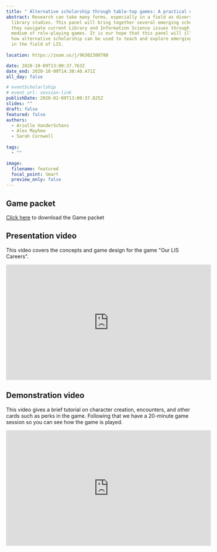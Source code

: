 ```yaml
---
title: " Alternative scholarship through table-top games: A practical demonstration (Panel)"
abstract: Research can take many forms, especially in a field as diverse as
  library studies. This panel will bring together several emerging scholars as
  they navigate current Library and Information Science issues through the
  medium of role-playing games. It is our hope that this panel will illustrate
  how alternative scholarship can be used to teach and explore emerging issues
  in the field of LIS.
  
location: https://zoom.us/j/96302300788

date: 2020-10-09T13:00:37.763Z
date_end: 2020-10-09T14:30:40.471Z
all_day: false

# eventScholarlship
# event_url: session-link
publishDate: 2020-02-09T13:00:37.825Z
slides: ""
draft: false
featured: false
authors:
  - Arielle VanderSchans
  - Alex Mayhew
  - Sarah Cornwell
  
tags:
  - ""

image:
  filename: featured
  focal_point: Smart
  preview_only: false
---
```


## Game packet
[Click here](Our_LIS_careers_packet.pdf) to download the Game packet

## Presentation video
This video covers the concepts and game design for the game "Our LIS Careers".
<br>
<iframe width="560" height="315" src="https://www.youtube.com/embed/aZ5cCrD9-60" frameborder="0" allow="accelerometer; autoplay; clipboard-write; encrypted-media; gyroscope; picture-in-picture" allowfullscreen></iframe>

## Demonstration video
This video gives a brief tutorial on character creation, encounters, and other cards such as perks in the game. Following that we have a 20-minute game session so you can see how the game is played.
<br>
<iframe width="560" height="315" src="https://www.youtube.com/embed/pA9vlGE7G2E" frameborder="0" allow="accelerometer; autoplay; clipboard-write; encrypted-media; gyroscope; picture-in-picture" allowfullscreen></iframe>

